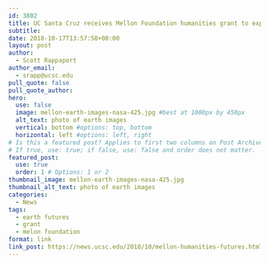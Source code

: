 ```yaml
---
id: 3802
title: UC Santa Cruz receives Mellon Foundation humanities grant to explore Earth Futures
subtitle:
date: 2018-10-17T13:57:50+00:00
layout: post
author:
  - Scott Rappaport
author_email:
  - srapp@ucsc.edu
pull_quote: false
pull_quote_author:
hero:
  use: false
  image: mellon-earth-images-nasa-425.jpg #best at 1000px by 450px
  alt_text: photo of earth images
  vertical: bottom #options: top, bottom
  horizontal: left #options: left, right
# Is this a featured post? Applies to first two columns on Post Archive Page.
# If true, use: true; if false, use: false and order does not matter.
featured_post:
  use: true
  order: 1 # Options: 1 or 2
thumbnail_image: mellon-earth-images-nasa-425.jpg
thumbnail_alt_text: photo of earth images
categories:
  - News
tags:
  - earth futures
  - grant
  - melon foundation
format: link
link_post: https://news.ucsc.edu/2018/10/mellon-humanities-futures.html
---
```

